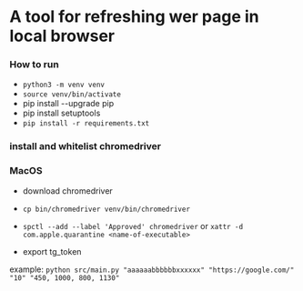 # A tool for refreshing wer page in local browser 
### How to run

- `python3 -m venv venv`
- `source venv/bin/activate`
- pip install --upgrade pip
- pip install setuptools
- `pip install -r requirements.txt`

### install and whitelist chromedriver
### MacOS
- download chromedriver
- `cp bin/chromedriver venv/bin/chromedriver`
- `spctl --add --label 'Approved' chromedriver` or `xattr -d com.apple.quarantine <name-of-executable>`

- export tg_token

example:
`python src/main.py "aaaaaabbbbbbxxxxxx" "https://google.com/" "10" "450, 1000, 800, 1130"`